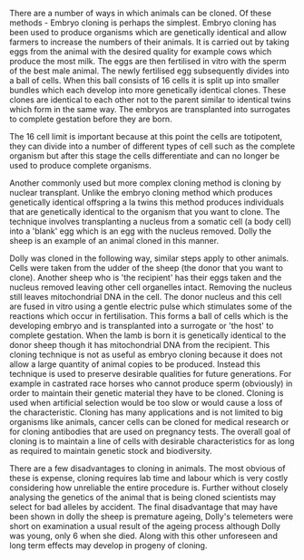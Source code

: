 There are a number of ways in which animals can be cloned. Of these methods - Embryo cloning is perhaps the simplest. Embryo cloning has been used to produce organisms which are genetically identical and allow farmers to increase the numbers of their animals. It is carried out by taking eggs from the animal with the desired quality for example cows which produce the most milk. The eggs are then fertilised in vitro with the sperm of the best male animal. The newly fertilised egg subsequently divides into a ball of cells. When this ball consists of 16 cells it is split up into smaller bundles which each develop into more genetically identical clones. These clones are identical to each other not to the parent similar to identical twins which form in the same way. The embryos are transplanted into surrogates to complete gestation before they are born.

The 16 cell limit is important because at this point the cells are totipotent, they can divide into a number of different types of cell such as the complete organism but after this stage the cells differentiate and can no longer be used to produce complete organisms.

Another commonly used but more complex cloning method is cloning by nuclear transplant. Unlike the embryo cloning method which produces genetically identical offspring a la twins this method produces individuals that are genetically identical to the organism that you want to clone. The technique involves transplanting a nucleus from a somatic cell (a body cell) into a 'blank' egg which is an egg with the nucleus removed. Dolly the sheep is an example of an animal cloned in this manner.

Dolly was cloned in the following way, similar steps apply to other animals.
Cells were taken from the udder of the sheep (the donor that you want to clone). Another sheep who is 'the recipient' has their eggs taken and the nucleus removed leaving other cell organelles intact. Removing the nucleus still leaves mitochondrial DNA in the cell. The donor nucleus and this cell are fused in vitro using a gentle electric pulse which stimulates some of the reactions which occur in fertilisation. This forms a ball of cells which is the developing embryo and is transplanted into a surrogate or 'the host' to complete gestation. When the lamb is born it is genetically identical to the donor sheep though it has mitochondrial DNA from the recipient. This cloning technique is not as useful as embryo cloning because it does not allow a large quantity of animal copies to be produced. Instead this technique is used to preserve desirable qualities for future generations. For example in castrated race horses who cannot produce sperm (obviously) in order to maintain their genetic material they have to be cloned. Cloning is used when artificial selection would be too slow or would cause a loss of the characteristic. Cloning has many applications and is not limited to big organisms like animals, cancer cells can be cloned for medical research or for cloning antibodies that are used on pregnancy tests. The overall goal of cloning is to maintain a line of cells with desirable characteristics for as long as required to maintain genetic stock and biodiversity.

There are a few disadvantages to cloning in animals. The most obvious of these is expense, cloning requires lab time and labour which is very costly considering how unreliable the entire procedure is. Further without closely analysing the genetics of the animal that is being cloned scientists may select for bad alleles by accident. The final disadvantage that may have been shown in dolly the sheep is premature ageing, Dolly's telemeters were short on examination a usual result of the ageing process although Dolly was young, only 6 when she died. Along with this other unforeseen and long term effects may develop in progeny of cloning.
